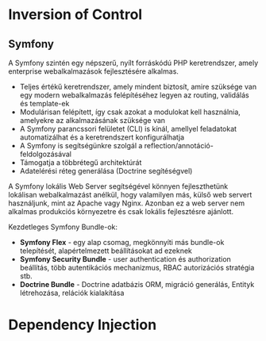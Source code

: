 # Inversion of Control

## Symfony

A Symfony szintén egy népszerű, nyílt forráskódú PHP keretrendszer, amely enterprise webalkalmazások fejlesztésére alkalmas.
 - Teljes értékű keretrendszer, amely mindent biztosít, amire szüksége van egy modern webalkalmazás felépítéséhez legyen az routing, validálás és template-ek
 - Modulárisan felépített, így csak azokat a modulokat kell használnia, amelyekre az alkalmazásának szüksége van
 - A Symfony parancssori felületet (CLI) is kínál, amellyel feladatokat automatizálhat és a keretrendszert konfigurálhatja
 - A Symfony is segítségünkre szolgál a reflection/annotáció-feldolgozásával
 - Támogatja a többrétegű architektúrát
 - Adatelérési réteg generálása (Doctrine segítéségvel)

A Symfony lokális Web Server segítségével könnyen fejleszthetünk lokálisan webalkalmazást anélkül, hogy valamilyen más, külső web servert használjunk, mint az Apache vagy Nginx. Azonban ez a web server nem alkalmas produkciós környezetre és csak lokális fejlesztésre ajánlott.

Kezdetleges Symfony Bundle-ok:
 - **Symfony Flex** - egy alap csomag, megkönnyíti más bundle-ok telepítését, alapértelmezett beállításokat ad ezeknek
 - **Symfony Security Bundle** - user authentication és authorization beállítás, több autentikációs mechanizmus, RBAC autorizációs stratégia stb.
 - **Doctrine Bundle** - Doctrine adatbázis ORM, migráció generálás, Entityk létrehozása, relációk kialakítása

# Dependency Injection

